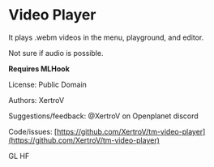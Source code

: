 # Video Player

It plays .webm videos in the menu, playground, and editor.

Not sure if audio is possible.

**Requires MLHook**

License: Public Domain

Authors: XertroV

Suggestions/feedback: @XertroV on Openplanet discord

Code/issues: [https://github.com/XertroV/tm-video-player](https://github.com/XertroV/tm-video-player)

GL HF
